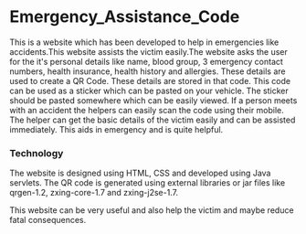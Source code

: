 # Emergency_Assistance_Code
This is a website which has been developed to help in emergencies like accidents.This website assists the victim easily.The website asks the user for the it's personal details like name, blood group, 3 emergency contact numbers, health insurance, health history and allergies. These details are used to create a QR Code. These details are stored in that code. This code can be used as a sticker which can be pasted on your vehicle. The sticker should be pasted somewhere which can be easily viewed. If a person meets with an accident the helpers can easily scan the code using their mobile. The helper can get the basic details of the victim easily and can be assisted immediately. This aids in emergency and is quite helpful. 

### Technology
The website is designed using HTML, CSS and developed using Java servlets. The QR code is generated using external libraries or jar files like qrgen-1.2, zxing-core-1.7 and zxing-j2se-1.7. 

This website can be very useful and also help the victim and maybe reduce fatal consequences.
